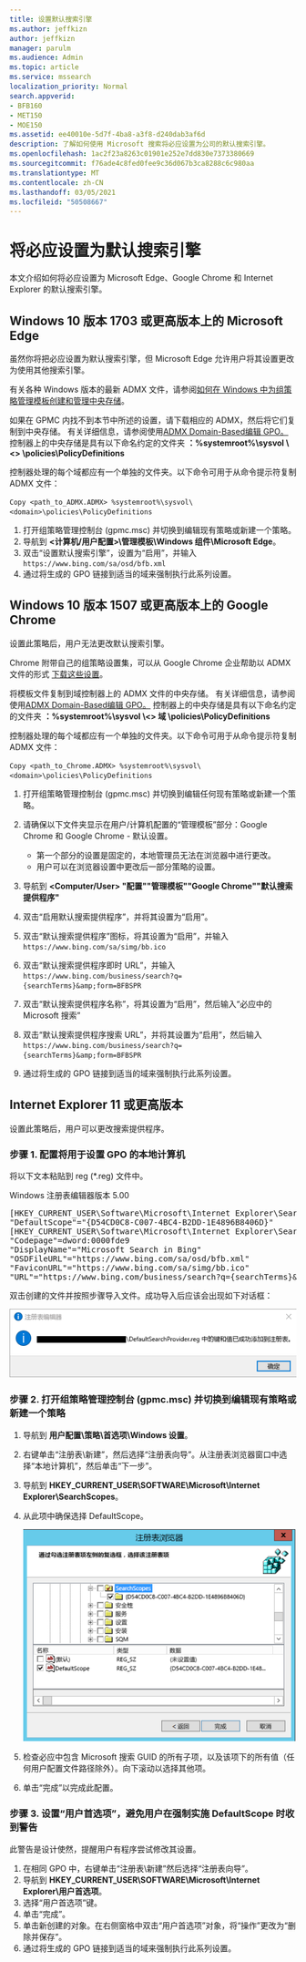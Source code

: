 ```yaml
---
title: 设置默认搜索引擎
ms.author: jeffkizn
author: jeffkizn
manager: parulm
ms.audience: Admin
ms.topic: article
ms.service: mssearch
localization_priority: Normal
search.appverid:
- BFB160
- MET150
- MOE150
ms.assetid: ee40010e-5d7f-4ba8-a3f8-d240dab3af6d
description: 了解如何使用 Microsoft 搜索将必应设置为公司的默认搜索引擎。
ms.openlocfilehash: 1ac2f23a8263c01901e252e7dd830e7373380669
ms.sourcegitcommit: f76ade4c8fed0fee9c36d067b3ca8288c6c980aa
ms.translationtype: MT
ms.contentlocale: zh-CN
ms.lasthandoff: 03/05/2021
ms.locfileid: "50508667"
---
```

# <a name="make-bing-the-default-search-engine"></a>将必应设置为默认搜索引擎
  
本文介绍如何将必应设置为 Microsoft Edge、Google Chrome 和 Internet Explorer 的默认搜索引擎。 
  
## <a name="microsoft-edge-on-windows-10-version-1703-or-later"></a>Windows 10 版本 1703 或更高版本上的 Microsoft Edge

虽然你将把必应设置为默认搜索引擎，但 Microsoft Edge 允许用户将其设置更改为使用其他搜索引擎。
  
有关各种 Windows 版本的最新 ADMX 文件，请参阅[如何在 Windows 中为组策略管理模板创建和管理中央存储](https://support.microsoft.com/help/3087759/how-to-create-and-manage-the-central-store-for-group-policy-administra)。
  
如果在 GPMC 内找不到本节中所述的设置，请下载相应的 ADMX，然后将它们复制到中央存储。 有关详细信息，请参阅使用[ADMX Domain-Based编辑 GPO。](https://docs.microsoft.com/previous-versions/windows/it-pro/windows-vista/cc748955%28v%3dws.10%29) 控制器上的中央存储是具有以下命名约定的文件夹 **：%systemroot%\sysvol \\<\> \policies\PolicyDefinitions**
  
控制器处理的每个域都应有一个单独的文件夹。以下命令可用于从命令提示符复制 ADMX 文件：
  
 `Copy <path_to_ADMX.ADMX> %systemroot%\sysvol\<domain>\policies\PolicyDefinitions`
  
1. 打开组策略管理控制台 (gpmc.msc) 并切换到编辑现有策略或新建一个策略。
2. 导航到 **&lt;计算机/用户配置&gt;\管理模板\Windows 组件\Microsoft Edge**。
3. 双击“设置默认搜索引擎”，设置为“启用”，并输入 `https://www.bing.com/sa/osd/bfb.xml`
4. 通过将生成的 GPO 链接到适当的域来强制执行此系列设置。


## <a name="google-chrome-on-windows-10-version-1507-or-later"></a>Windows 10 版本 1507 或更高版本上的 Google Chrome

设置此策略后，用户无法更改默认搜索引擎。
  
Chrome 附带自己的组策略设置集，可以从 Google Chrome 企业帮助以 ADMX 文件的形式 [下载这些设置](https://support.google.com/chrome/a/answer/187202)。
  
将模板文件复制到域控制器上的 ADMX 文件的中央存储。 有关详细信息，请参阅使用[ADMX Domain-Based编辑 GPO。](https://docs.microsoft.com/previous-versions/windows/it-pro/windows-vista/cc748955%28v%3dws.10%29) 控制器上的中央存储是具有以下命名约定的文件夹 **：%systemroot%\sysvol \\<\> 域 \policies\PolicyDefinitions**
  
控制器处理的每个域都应有一个单独的文件夹。以下命令可用于从命令提示符复制 ADMX 文件：
  
 `Copy <path_to_Chrome.ADMX> %systemroot%\sysvol\<domain>\policies\PolicyDefinitions`
  
1. 打开组策略管理控制台 (gpmc.msc) 并切换到编辑任何现有策略或新建一个策略。
2. 请确保以下文件夹显示在用户/计算机配置的“管理模板”部分：Google Chrome 和 Google Chrome - 默认设置。

    - 第一个部分的设置是固定的，本地管理员无法在浏览器中进行更改。
    - 用户可以在浏览器设置中更改后一部分策略的设置。

3. 导航到 **\<Computer/User\> "配置"\"管理模板"\"Google Chrome"\"默认搜索提供程序"**
4. 双击“启用默认搜索提供程序”，并将其设置为“启用”。
5. 双击“默认搜索提供程序”图标，将其设置为“启用”，并输入 `https://www.bing.com/sa/simg/bb.ico`
6. 双击“默认搜索提供程序即时 URL”，并输入 `https://www.bing.com/business/search?q={searchTerms}&amp;form=BFBSPR`
7. 双击“默认搜索提供程序名称”，将其设置为“启用”，然后输入“必应中的 Microsoft 搜索”
8. 双击“默认搜索提供程序搜索 URL”，并将其设置为“启用”，然后输入 `https://www.bing.com/business/search?q={searchTerms}&amp;form=BFBSPR`
9. 通过将生成的 GPO 链接到适当的域来强制执行此系列设置。

## <a name="internet-explorer-11-or-later"></a>Internet Explorer 11 或更高版本

设置此策略后，用户可以更改搜索提供程序。
  
### <a name="step-1-configure-the-local-machine-that-will-be-used-to-set-the-gpo"></a>步骤 1. 配置将用于设置 GPO 的本地计算机

将以下文本粘贴到 reg (\*.reg) 文件中。
  
Windows 注册表编辑器版本 5.00
  
<pre>[HKEY_CURRENT_USER\Software\Microsoft\Internet Explorer\SearchScopes]
"DefaultScope"="{D54CD0C8-C007-4BC4-B2DD-1E4896B8406D}"
[HKEY_CURRENT_USER\Software\Microsoft\Internet Explorer\SearchScopes\{D54CD0C8-C007-4BC4-B2DD-1E4896B8406D}]
"Codepage"=dword:0000fde9
"DisplayName"="Microsoft Search in Bing"
"OSDFileURL"="https://www.bing.com/sa/osd/bfb.xml"
"FaviconURL"="https://www.bing.com/sa/simg/bb.ico"
"URL"="https://www.bing.com/business/search?q={searchTerms}&amp;form=BFBSPR"</pre>
  
双击创建的文件并按照步骤导入文件。成功导入后应该会出现如下对话框：
  
![注册表编辑器成功导入消息](media/ea3686b9-f6d7-481e-9a0d-2c96891bc501.png)
  
### <a name="step-2-open-the-group-policy-management-console-gpmcmsc-and-switch-to-editing-an-existing-policy-or-creating-a-new-one"></a>步骤 2. 打开组策略管理控制台 (gpmc.msc) 并切换到编辑现有策略或新建一个策略

1. 导航到 **用户配置\策略\首选项\Windows 设置**。
2. 右键单击“注册表\新建”，然后选择“注册表向导”。从注册表浏览器窗口中选择“本地计算机”，然后单击“下一步”。
3. 导航到 **HKEY_CURRENT_USER\SOFTWARE\Microsoft\Internet Explorer\SearchScopes**。
4. 从此项中确保选择 DefaultScope。

    ![选中 DefaultScope 的注册表浏览器](media/ec5a450d-0cba-4e9c-acba-1a09e8e90bad.png)
5. 检查必应中包含 Microsoft 搜索 GUID 的所有子项，以及该项下的所有值（任何用户配置文件路径除外）。向下滚动以选择其他项。
6. 单击“完成”以完成此配置。

### <a name="step-3-set-up-user-preferences-to-help-eliminate-a-warning-the-user-may-get-when-defaultscope-search-is-enforced"></a>步骤 3. 设置“用户首选项”，避免用户在强制实施 DefaultScope 时收到警告

此警告是设计使然，提醒用户有程序尝试修改其设置。
  
1. 在相同 GPO 中，右键单击“注册表\新建”然后选择“注册表向导”。
2. 导航到 **HKEY_CURRENT_USER\SOFTWARE\Microsoft\Internet Explorer\用户首选项**。
3. 选择“用户首选项”键。
4. 单击“完成”。
5. 单击新创建的对象。在右侧窗格中双击“用户首选项”对象，将“操作”更改为“删除并保存”。
6. 通过将生成的 GPO 链接到适当的域来强制执行此系列设置。
